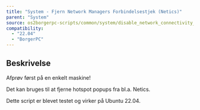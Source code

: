 ```yaml
---
title: "System - Fjern Network Managers Forbindelsestjek (Netics)"
parent: "System"
source: os2borgerpc-scripts/common/system/disable_network_connectivity_check.sh
compatibility: 
  - "22.04"
  - "BorgerPC"
---
```


## Beskrivelse
Afprøv først på en enkelt maskine!

Det kan bruges til at fjerne hotspot popups fra bl.a. Netics.

Dette script er blevet testet og virker på Ubuntu 22.04.